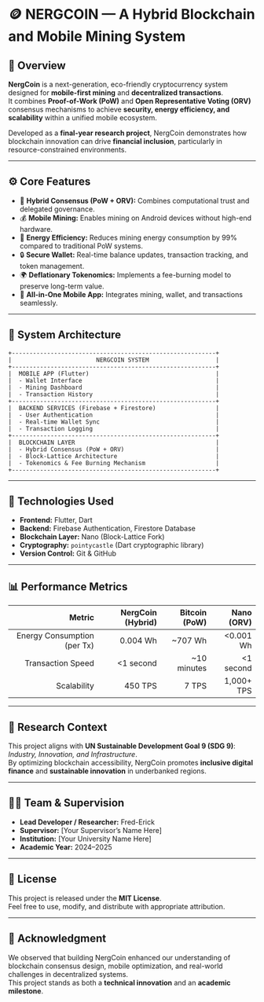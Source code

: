 # 🪙 NERGCOIN — A Hybrid Blockchain and Mobile Mining System

## 🚀 Overview
**NergCoin** is a next-generation, eco-friendly cryptocurrency system designed for **mobile-first mining** and **decentralized transactions**.  
It combines **Proof-of-Work (PoW)** and **Open Representative Voting (ORV)** consensus mechanisms to achieve **security, energy efficiency, and scalability** within a unified mobile ecosystem.

Developed as a **final-year research project**, NergCoin demonstrates how blockchain innovation can drive **financial inclusion**, particularly in resource-constrained environments.

---

## ⚙️ Core Features
- 🔗 **Hybrid Consensus (PoW + ORV):** Combines computational trust and delegated governance.  
- 💰 **Mobile Mining:** Enables mining on Android devices without high-end hardware.  
- 🔋 **Energy Efficiency:** Reduces mining energy consumption by 99% compared to traditional PoW systems.  
- 🔒 **Secure Wallet:** Real-time balance updates, transaction tracking, and token management.  
- 🌍 **Deflationary Tokenomics:** Implements a fee-burning model to preserve long-term value.  
- 📱 **All-in-One Mobile App:** Integrates mining, wallet, and transactions seamlessly.

---

## 🧠 System Architecture

```
+----------------------------------------------------------+
|                        NERGCOIN SYSTEM                   |
+----------------------------------------------------------+
|  MOBILE APP (Flutter)                                    |
|  - Wallet Interface                                      |
|  - Mining Dashboard                                      |
|  - Transaction History                                   |
+----------------------------------------------------------+
|  BACKEND SERVICES (Firebase + Firestore)                 |
|  - User Authentication                                   |
|  - Real-time Wallet Sync                                 |
|  - Transaction Logging                                   |
+----------------------------------------------------------+
|  BLOCKCHAIN LAYER                                        |
|  - Hybrid Consensus (PoW + ORV)                          |
|  - Block-Lattice Architecture                            |
|  - Tokenomics & Fee Burning Mechanism                    |
+----------------------------------------------------------+
```

---

## 🧩 Technologies Used
- **Frontend:** Flutter, Dart  
- **Backend:** Firebase Authentication, Firestore Database  
- **Blockchain Layer:** Nano (Block-Lattice Fork)  
- **Cryptography:** `pointycastle` (Dart cryptographic library)  
- **Version Control:** Git & GitHub  

---

## 📊 Performance Metrics
| Metric | NergCoin (Hybrid) | Bitcoin (PoW) | Nano (ORV) |
|--------:|------------------:|---------------:|-------------:|
| Energy Consumption (per Tx) | 0.004 Wh | ~707 Wh | <0.001 Wh |
| Transaction Speed | <1 second | ~10 minutes | <1 second |
| Scalability | 450 TPS | 7 TPS | 1,000+ TPS |

---

## 🧪 Research Context
This project aligns with **UN Sustainable Development Goal 9 (SDG 9)**: *Industry, Innovation, and Infrastructure*.  
By optimizing blockchain accessibility, NergCoin promotes **inclusive digital finance** and **sustainable innovation** in underbanked regions.

---

## 🧑‍💻 Team & Supervision
- **Lead Developer / Researcher:** Fred-Erick  
- **Supervisor:** [Your Supervisor’s Name Here]  
- **Institution:** [Your University Name Here]  
- **Academic Year:** 2024–2025  

---

## 📜 License
This project is released under the **MIT License**.  
Feel free to use, modify, and distribute with appropriate attribution.

---

## 🌟 Acknowledgment
We observed that building NergCoin enhanced our understanding of blockchain consensus design, mobile optimization, and real-world challenges in decentralized systems.  
This project stands as both a **technical innovation** and an **academic milestone**.
